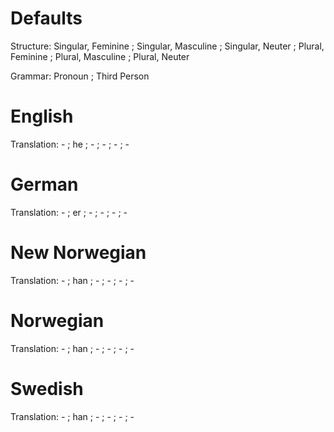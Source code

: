Defaults
========

Structure: Singular, Feminine ; Singular, Masculine ; Singular, Neuter ;
           Plural, Feminine   ; Plural, Masculine   ; Plural, Neuter

Grammar:   Pronoun ; Third Person


English
=======

Translation: - ; he ; - ;
             - ; -  ; -



German
======

Translation: - ; er ; - ;
             - ; -  ; -



New Norwegian
=============

Translation: - ; han ; - ;
             - ; -   ; -



Norwegian
=========

Translation: - ; han ; - ;
             - ; -   ; -


Swedish
=======

Translation: - ; han ; - ;
             - ; -   ; -
